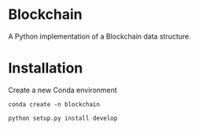 # Blockchain

A Python implementation of a Blockchain data structure.

# Installation

Create a new Conda environment

`conda create -n blockchain`

`python setup.py install develop`
